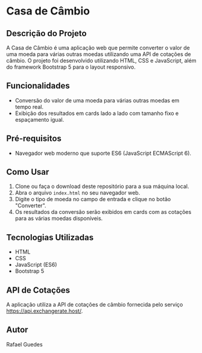 # Casa de Câmbio

## Descrição do Projeto

A Casa de Câmbio é uma aplicação web que permite converter o valor de uma moeda para várias outras moedas utilizando uma API de cotações de câmbio. O projeto foi desenvolvido utilizando HTML, CSS e JavaScript, além do framework Bootstrap 5 para o layout responsivo.

## Funcionalidades

- Conversão do valor de uma moeda para várias outras moedas em tempo real.
- Exibição dos resultados em cards lado a lado com tamanho fixo e espaçamento igual.

## Pré-requisitos

- Navegador web moderno que suporte ES6 (JavaScript ECMAScript 6).

## Como Usar

1. Clone ou faça o download deste repositório para a sua máquina local.
2. Abra o arquivo `index.html` no seu navegador web.
3. Digite o tipo de moeda no campo de entrada e clique no botão "Converter".
4. Os resultados da conversão serão exibidos em cards com as cotações para as várias moedas disponíveis.

## Tecnologias Utilizadas

- HTML
- CSS
- JavaScript (ES6)
- Bootstrap 5

## API de Cotações

A aplicação utiliza a API de cotações de câmbio fornecida pelo serviço https://api.exchangerate.host/.

## Autor

Rafael Guedes
